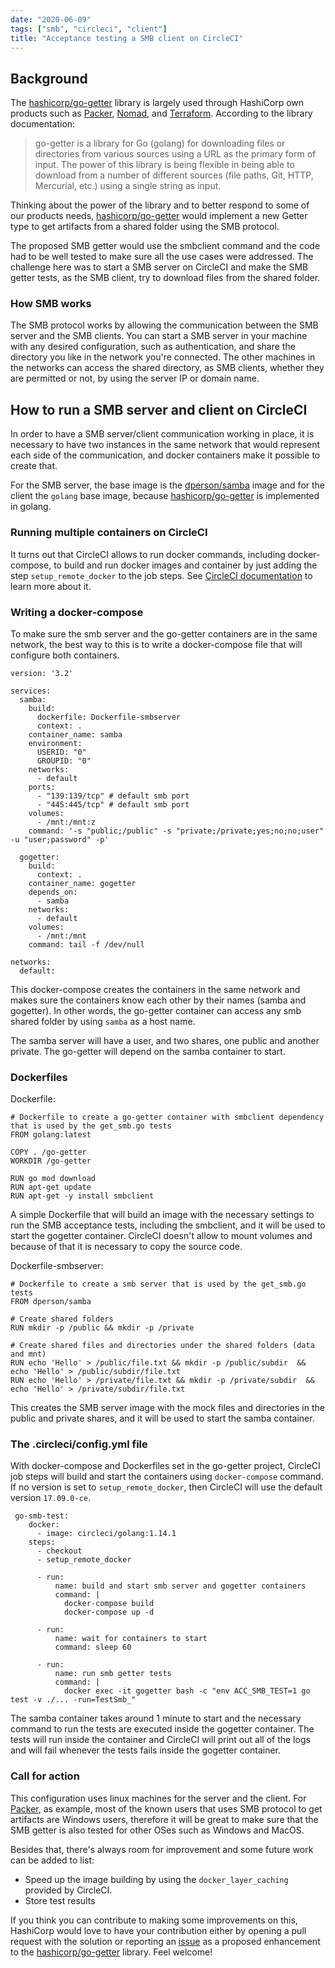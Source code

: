 ```yaml
---
date: "2020-06-09"
tags: ["smb", "circleci", "client"]
title: "Acceptance testing a SMB client on CircleCI"
---
```


## Background

The [hashicorp/go-getter](https://github.com/hashicorp/go-getter) library is largely used through HashiCorp own products such as [Packer](https://www.packer.io/), [Nomad](https://www.nomadproject.io/), and [Terraform](https://www.terraform.io/). According to the library documentation:   
> go-getter is a library for Go (golang) for downloading files or directories from various sources using a URL as the primary form of input. The power of this library is being flexible in being able to download from a number of different sources (file paths, Git, HTTP, Mercurial, etc.) using a single string as input. 

Thinking about the power of the library and to better respond to some of our products needs, [hashicorp/go-getter](https://github.com/hashicorp/go-getter) would implement a new Getter type to get artifacts from a shared folder using the SMB protocol. 

The proposed SMB getter would use the smbclient command and the code had to be well tested to make sure all the use cases were addressed. The challenge here was to start a SMB server on CircleCI and make the SMB getter tests, as the SMB client, try to download files from the shared folder.

### How SMB works

The SMB protocol works by allowing the communication between the SMB server and the SMB clients. 
You can start a SMB server in your machine with any desired configuration, such as authentication, and share the directory you like in the network you're connected. The other machines in the networks can access the shared directory, as SMB clients, whether they are permitted or not, by using the server IP or domain name. 

## How to run a SMB server and client on CircleCI

In order to have a SMB server/client communication working in place, it is necessary to have two instances in the same network that would represent each side of the communication, and docker containers make it possible to create that.

For the SMB server, the base image is the [dperson/samba](https://github.com/dperson/samba) image and for the client the `golang` base image, because [hashicorp/go-getter](https://github.com/hashicorp/go-getter) is implemented in golang. 

### Running multiple containers on CircleCI

It turns out that CircleCI allows to run docker commands, including docker-compose, to build and run docker images and container by just adding the step `setup_remote_docker` to the job steps. See [CircleCI documentation](https://circleci.com/docs/2.0/building-docker-images/) to learn more about it.


### Writing a docker-compose

To make sure the smb server and the go-getter containers are in the same network, the best way to this is to write a docker-compose file that will configure both containers. 

```
version: '3.2'

services:
  samba:
    build:
      dockerfile: Dockerfile-smbserver
      context: .
    container_name: samba
    environment:
      USERID: "0"
      GROUPID: "0"
    networks:
      - default
    ports:
      - "139:139/tcp" # default smb port
      - "445:445/tcp" # default smb port
    volumes:
      - /mnt:/mnt:z
    command: '-s "public;/public" -s "private;/private;yes;no;no;user" -u "user;password" -p'

  gogetter:
    build:
      context: .
    container_name: gogetter
    depends_on:
      - samba
    networks:
      - default
    volumes:
      - /mnt:/mnt
    command: tail -f /dev/null

networks:
  default:
```

This docker-compose creates the containers in the same network and makes sure the containers know each other by their names (samba and gogetter). In other words, the go-getter container can access any smb shared folder by using `samba` as a host name. 

The samba server will have a user, and two shares, one public and another private. The go-getter will depend on the samba container to start.

### Dockerfiles

Dockerfile:
```
# Dockerfile to create a go-getter container with smbclient dependency that is used by the get_smb.go tests
FROM golang:latest

COPY . /go-getter
WORKDIR /go-getter

RUN go mod download
RUN apt-get update
RUN apt-get -y install smbclient
```
A simple Dockerfile that will build an image with the necessary settings to run the SMB acceptance tests, including the smbclient, and it will be used to start the gogetter container. CircleCI doesn't allow to mount volumes and because of that it is necessary to copy the source code.


Dockerfile-smbserver:
```
# Dockerfile to create a smb server that is used by the get_smb.go tests
FROM dperson/samba

# Create shared folders
RUN mkdir -p /public && mkdir -p /private

# Create shared files and directories under the shared folders (data and mnt)
RUN echo 'Hello' > /public/file.txt && mkdir -p /public/subdir  && echo 'Hello' > /public/subdir/file.txt
RUN echo 'Hello' > /private/file.txt && mkdir -p /private/subdir  && echo 'Hello' > /private/subdir/file.txt
```
This creates the SMB server image with the mock files and directories in the public and private shares, and it will be used to start the samba container.

### The .circleci/config.yml file

With docker-compose and Dockerfiles set in the go-getter project, CircleCI job steps will build and start the containers using `docker-compose` command. If no version is set to `setup_remote_docker`, then CircleCI will use the default version `17.09.0-ce`.


```
 go-smb-test:
    docker:
      - image: circleci/golang:1.14.1
    steps:
      - checkout
      - setup_remote_docker

      - run:
          name: build and start smb server and gogetter containers
          command: |
            docker-compose build
            docker-compose up -d

      - run:
          name: wait for containers to start
          command: sleep 60

      - run:
          name: run smb getter tests
          command: |
            docker exec -it gogetter bash -c "env ACC_SMB_TEST=1 go test -v ./... -run=TestSmb_"

```

The samba container takes around 1 minute to start and the necessary command to run the tests are executed inside the gogetter container. The tests will run inside the container and CircleCI will print out all of the logs and will fail whenever the tests fails inside the gogetter container. 

### Call for action

This configuration uses linux machines for the server and the client. For [Packer](https://www.packer.io/), as example, most of the known users that uses SMB protocol to get artifacts are Windows users, therefore it will be great to make sure that the SMB getter is also tested for other OSes such as Windows and MacOS.

Besides that, there's always room for improvement and some future work can be added to list: 
- Speed up the image building by using the `docker_layer_caching` provided by CircleCI.
- Store test results

If you think you can contribute to making some improvements on this, HashiCorp would love to have your contribution either by opening a pull request with the solution or reporting an [issue](https://github.com/hashicorp/go-getter/issues) as a proposed enhancement to the [hashicorp/go-getter](https://github.com/hashicorp/go-getter) library. Feel welcome! 